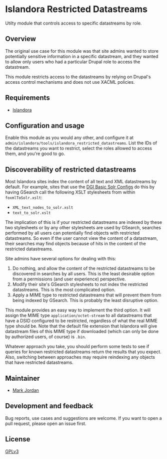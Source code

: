 # Islandora Restricted Datastreams

Utilty module that controls access to specific datastreams by role.

## Overview

The original use case for this module was that site admins wanted to store potentially sensitive information in a specific datastream, and they wanted to allow only users who had a particular Drupal role to access the datastream.

This module restricts access to the datastreams by relying on Drupal's access control mechanisms and does not use XACML policies.

## Requirements

* [Islandora](https://github.com/Islandora/islandora)

## Configuration and usage

Enable this module as you would any other, and configure it at `admin/islandora/tools/islandora_restricted_datastreams`. List the IDs of the datastreams you want to restrict, select the roles allowed to access them, and you're good to go.

## Discoverability of restricted datastreams

Most Islandora sites index the content of all text and XML datastreams by default. For example, sites that use the [DGI Basic Solr Configs](https://github.com/discoverygarden/basic-solr-config) do this by having GSearch call the following XSLT stylesheets from within `foxmlToSolr.xslt`:

* `XML_text_nodes_to_solr.xslt`
* `text_to_solr.xslt`

The implication of this is if your restricted datastreams are indexed by these two stylesheets or by any other stylesheets are used by GSearch, searches performed by all users can potentially find objects with restricted datastreams. So even if the user cannot view the content of a datastream, their searches may find objects because of hits in the content of the restricted datastreams.

Site admins have several options for dealing with this:

1. Do nothing, and allow the content of the restricted datastreams to be discovered in searches by all users. This is the least desirable option from a permissions (and user experience) perspective.
1. Modify their site's GSearch stylesheets to not index the restricted datastreams. This is the most complicated option.
1. Apply a MIME type to restricted datastreams that will prevent them from being indexed by GSearch. This is probably the least disruptive option.

This module provides an easy way to implement the third option. It will assign the MIME type `application/octet-stream` to all datastreams that have a DSID configured to be restricted, regardless of what the real MIME type should be. Note that the default file extension that Islandora will give datastream files of this MIME type if downloaded (which can only be done by authorized users, of course) is `.bin`.

Whatever approach you take, you should perform some tests to see if queries for known restricted datastreams return the results that you expect. Also, switching between approaches may require reindexing any objects that have restricted datastreams.

## Maintainer

* [Mark Jordan](https://github.com/mjordan)

## Development and feedback

Bug reports, use cases and suggestions are welcome. If you want to open a pull request, please open an issue first.

## License

 [GPLv3](http://www.gnu.org/licenses/gpl-3.0.txt)
